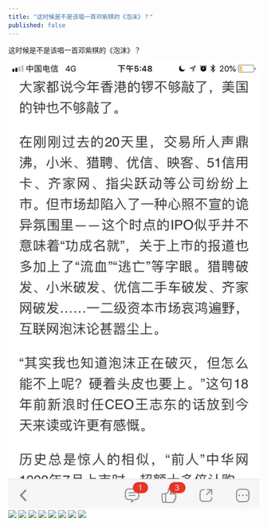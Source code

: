 ```yaml
---
title: "这时候是不是该唱一首邓紫棋的《泡沫》？"
published: false
---
```

这时候是不是该唱一首邓紫棋的《泡沫》？

![](./1.jpg)
![](./2.jpg)
![](./3.jpg)
![](./4.jpg)
![](./5.jpg)
![](./6.jpg)
![](./7.jpg)
![](./8.jpg)
![](./9.jpg)
